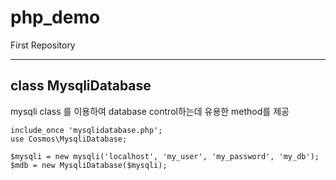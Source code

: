 # php_demo
First Repository

---

## class MysqliDatabase
mysqli class 를 이용하여 database control하는데 유용한 method를 제공

	include_once 'mysqlidatabase.php';
	use Cosmos\MysqliDatabase;
	
	$mysqli = new mysqli('localhost', 'my_user', 'my_password', 'my_db');
	$mdb = new MysqliDatabase($mysqli);
